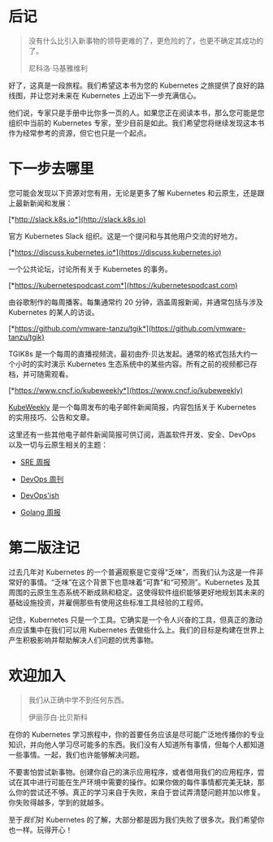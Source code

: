 # 后记

> 没有什么比引入新事物的领导更难的了，更危险的了，也更不确定其成功的了。
> 
> 尼科洛·马基雅维利

好了，这真是一段旅程。我们希望这本书为您的 Kubernetes 之旅提供了良好的路线图，并让您对未来在 Kubernetes 上迈出下一步充满信心。

他们说，专家只是手册中比你多一页的人。如果您正在阅读本书，那么您可能是您组织中当前的 Kubernetes 专家，至少目前是如此。我们希望您将继续发现这本书作为经常参考的资源，但它也只是一个起点。

# 下一步去哪里

您可能会发现以下资源对您有用，无论是更多了解 Kubernetes 和云原生，还是跟上最新新闻和发展：

[*http://slack.k8s.io*](http://slack.k8s.io)

官方 Kubernetes Slack 组织。这是一个提问和与其他用户交流的好地方。

[*https://discuss.kubernetes.io*](https://discuss.kubernetes.io)

一个公共论坛，讨论所有关于 Kubernetes 的事务。

[*https://kubernetespodcast.com*](https://kubernetespodcast.com)

由谷歌制作的每周播客。每集通常约 20 分钟，涵盖周报新闻，并通常包括与涉及 Kubernetes 的某人的访谈。

[*https://github.com/vmware-tanzu/tgik*](https://github.com/vmware-tanzu/tgik)

TGIK8s 是一个每周的直播视频流，最初由乔·贝达发起。通常的格式包括大约一个小时的实时演示 Kubernetes 生态系统中的某些内容。所有之前的视频都已存档，并可随需观看。

[*https://www.cncf.io/kubeweekly*](https://www.cncf.io/kubeweekly)

[KubeWeekly](https://www.cncf.io/kubeweekly) 是一个每周发布的电子邮件新闻简报，内容包括关于 Kubernetes 的实用技巧、公告和文章。

这里还有一些其他电子邮件新闻简报可供订阅，涵盖软件开发、安全、DevOps 以及一切与云原生相关的主题：

+   [SRE 周报](https://sreweekly.com)

+   [DevOps 周刊](https://www.devopsweekly.com)

+   [DevOps'ish](https://devopsish.com)

+   [Golang 周报](https://golangweekly.com)

# 第二版注记

过去几年对 Kubernetes 的一个普遍观察是它变得“乏味”，而我们认为这是一件非常好的事情。“乏味”在这个背景下也意味着“可靠”和“可预测”。Kubernetes 及其周围的云原生生态系统不断成熟和稳定。这使得软件组织能够更好地规划其未来的基础设施投资，并雇佣那些有使用这些标准工具经验的工程师。

记住，Kubernetes 只是一个工具。它确实是一个令人兴奋的工具，但真正的激动点应该集中在我们可以用 Kubernetes 去做些什么上。我们的目标是构建在世界上产生积极影响并帮助解决人们问题的优秀事物。

# 欢迎加入

> 我们从正确中学不到任何东西。
> 
> 伊丽莎白·比贝斯科

在你的 Kubernetes 学习旅程中，你的首要任务应该是尽可能广泛地传播你的专业知识，并向他人学习尽可能多的东西。我们没有人知道所有事情，但每个人都知道一些事情。一起，我们也许能够解决问题。

不要害怕尝试新事物。创建你自己的演示应用程序，或者借用我们的应用程序，尝试在其中进行可能在生产环境中需要的操作。如果你做的每件事情都完美无缺，那么你的尝试还不够。真正的学习来自于失败，来自于尝试弄清楚问题并加以修复。你失败得越多，学到的就越多。

至于*我们*对 Kubernetes 的了解，大部分都是因为我们失败了很多次。我们希望你也一样。玩得开心！
